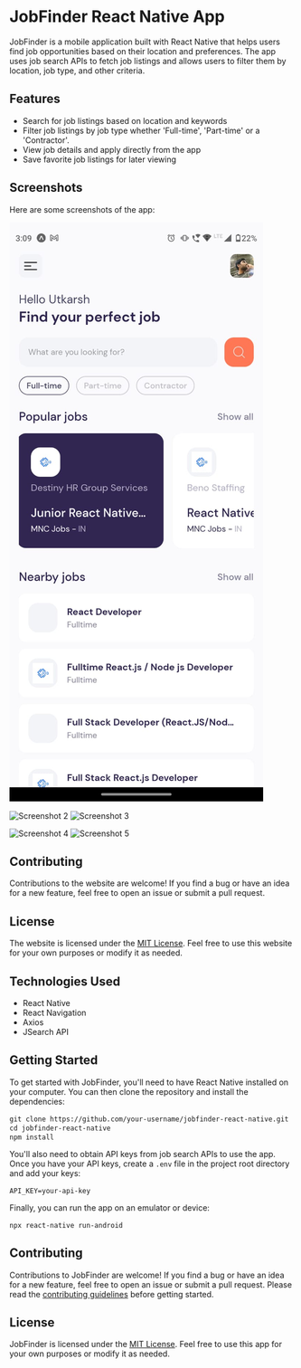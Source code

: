 # JobFinder React Native App

JobFinder is a mobile application built with React Native that helps users find job opportunities based on their location and preferences. The app uses job search APIs to fetch job listings and allows users to filter them by location, job type, and other criteria.

## Features

- Search for job listings based on location and keywords
- Filter job listings by job type whether 'Full-time', 'Part-time' or a 'Contractor'.
- View job details and apply directly from the app
- Save favorite job listings for later viewing

## Screenshots

Here are some screenshots of the app:

![Screenshot 1](assets/screenshots/screenshot1.png)

![Screenshot 2](screenshots/screenshot2.png) ![Screenshot 3](screenshots/screenshot3.png)

![Screenshot 4](screenshots/screenshot4.png) ![Screenshot 5](screenshots/screenshot5.png)

## Contributing

Contributions to the website are welcome! If you find a bug or have an idea for a new feature, feel free to open an issue or submit a pull request.

## License

The website is licensed under the [MIT License](LICENSE). Feel free to use this website for your own purposes or modify it as needed.

## Technologies Used

- React Native
- React Navigation
- Axios
- JSearch API

## Getting Started

To get started with JobFinder, you'll need to have React Native installed on your computer. You can then clone the repository and install the dependencies:

```
git clone https://github.com/your-username/jobfinder-react-native.git
cd jobfinder-react-native
npm install
```

You'll also need to obtain API keys from job search APIs to use the app. Once you have your API keys, create a `.env` file in the project root directory and add your keys:

```
API_KEY=your-api-key
```

Finally, you can run the app on an emulator or device:

```
npx react-native run-android
```

## Contributing

Contributions to JobFinder are welcome! If you find a bug or have an idea for a new feature, feel free to open an issue or submit a pull request. Please read the [contributing guidelines](CONTRIBUTING.md) before getting started.

## License

JobFinder is licensed under the [MIT License](LICENSE). Feel free to use this app for your own purposes or modify it as needed.

